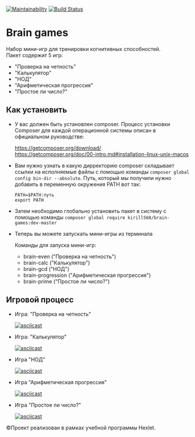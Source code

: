 [![Maintainability](https://api.codeclimate.com/v1/badges/178f44023b0768f5c1d8/maintainability)](https://codeclimate.com/github/kirill568/project-lvl1-s470/maintainability)
[![Build Status](https://travis-ci.org/kirill568/project-lvl1-s470.svg?branch=master)](https://travis-ci.org/kirill568/project-lvl1-s470)

# Brain games

Набор мини-игр для тренировки когнитивных способностей.\
Пакет содержит 5 игр:
- "Проверка на четность"
- "Калькулятор"
- "НОД"
- "Арифметическая прогрессия"
- "Простое ли число?"

## Как установить

 * У вас должен быть установлен composer. Процесс установки Composer для каждой операционной системы описан в официальном руководстве:

    <https://getcomposer.org/download/>\
    <https://getcomposer.org/doc/00-intro.md#installation-linux-unix-macos>

* Вам нужно узнать в какую дирректорию composer складывает ссылки на исполняемые файлы c помощью команды `composer global config bin-dir --absolute`. Путь, который мы получили нужно добавить в переменную окружения PATH вот так:
    ```
    PATH=$PATH:путь
    export PATH
    ```
* Затем необходимо глобально установить пакет в систему с помощью команды `composer global require kirill568/brain-games:dev-master`

* Теперь вы можете запускать мини-игры из терминала

    Команды для запуска мини-игр:

    - brain-even ("Проверка на четность")
    - brain-calc ("Калькулятор")
	- brain-gcd ("НОД")
	- brain-progression ("Арифметическая прогрессия")
	- brain-prime ("Простое ли число?")

## Игровой процесс

+ Игра: "Проверка на четность"

    [![asciicast](https://asciinema.org/a/oyrXWq5R2f5aBDNHBbbZp0Cfq.svg)](https://asciinema.org/a/oyrXWq5R2f5aBDNHBbbZp0Cfq)

+ Игра: "Калькулятор"

    [![asciicast](https://asciinema.org/a/BD1mWwbM4eSHcVpOtmgwePpOn.svg)](https://asciinema.org/a/BD1mWwbM4eSHcVpOtmgwePpOn)

+ Игра "НОД"

   [![asciicast](https://asciinema.org/a/4QiiN5OVEj97F3HQtB10b8atk.svg)](https://asciinema.org/a/4QiiN5OVEj97F3HQtB10b8atk)

+ Игра "Арифметическая прогрессия"

   [![asciicast](https://asciinema.org/a/UZLUfh1AV3Qc5qodjhSW9wJpo.svg)](https://asciinema.org/a/UZLUfh1AV3Qc5qodjhSW9wJpo)

+ Игра "Простое ли число?"

   [![asciicast](https://asciinema.org/a/XDfE4JZulujaJJ9ZKvllCW5go.svg)](https://asciinema.org/a/XDfE4JZulujaJJ9ZKvllCW5go)

&copy;Проект реализован в рамках учебной программы Hexlet.